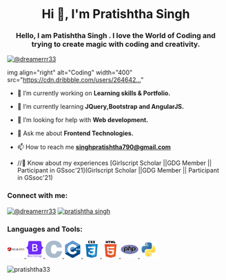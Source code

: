 <h1 align="center">Hi 👋, I'm Pratishtha Singh</h1>
<h3 align="center">Hello, I am Patishtha Singh . I love the World of Coding and trying to create magic with coding and creativity.</h3>

<p align="left"> <a href="https://twitter.com/@dreamerrr33" target="blank"><img src="https://img.shields.io/twitter/follow/@dreamerrr33?logo=twitter&style=for-the-badge" alt="@dreamerrr33" /></a> </p>

img align="right" alt="Coding" width="400" src="https://cdn.dribbble.com/users/264642...​"

- 🔭 I’m currently working on **Learning skills & Portfolio.**

- 🌱 I’m currently learning **JQuery,Bootstrap and AngularJS.**

- 🤝 I’m looking for help with **Web development.**

- 💬 Ask me about **Frontend Technologies.**

- 📫 How to reach me **singhpratishtha790@gmail.com**

- //📄 Know about my experiences [Girlscript Scholar ||GDG Member || Participant in GSsoc'21](Girlscript Scholar ||GDG Member || Participant in GSsoc'21)

<h3 align="left">Connect with me:</h3>
<p align="left">
<a href="https://twitter.com/@dreamerrr33" target="blank"><img align="center" src="https://cdn.jsdelivr.net/npm/simple-icons@3.0.1/icons/twitter.svg" alt="@dreamerrr33" height="30" width="40" /></a>
<a href="https://linkedin.com/in/pratishtha singh" target="blank"><img align="center" src="https://cdn.jsdelivr.net/npm/simple-icons@3.0.1/icons/linkedin.svg" alt="pratishtha singh" height="30" width="40" /></a>
</p>

<h3 align="left">Languages and Tools:</h3>
<p align="left"> <a href="https://angular.io" target="_blank"> <img src="https://raw.githubusercontent.com/devicons/devicon/master/icons/angularjs/angularjs-original-wordmark.svg" alt="angularjs" width="40" height="40"/> </a> <a href="https://getbootstrap.com" target="_blank"> <img src="https://raw.githubusercontent.com/devicons/devicon/master/icons/bootstrap/bootstrap-plain-wordmark.svg" alt="bootstrap" width="40" height="40"/> </a> <a href="https://www.cprogramming.com/" target="_blank"> <img src="https://raw.githubusercontent.com/devicons/devicon/master/icons/c/c-original.svg" alt="c" width="40" height="40"/> </a> <a href="https://www.w3schools.com/cpp/" target="_blank"> <img src="https://raw.githubusercontent.com/devicons/devicon/master/icons/cplusplus/cplusplus-original.svg" alt="cplusplus" width="40" height="40"/> </a> <a href="https://www.w3schools.com/css/" target="_blank"> <img src="https://raw.githubusercontent.com/devicons/devicon/master/icons/css3/css3-original-wordmark.svg" alt="css3" width="40" height="40"/> </a> <a href="https://www.w3.org/html/" target="_blank"> <img src="https://raw.githubusercontent.com/devicons/devicon/master/icons/html5/html5-original-wordmark.svg" alt="html5" width="40" height="40"/> </a> <a href="https://www.php.net" target="_blank"> <img src="https://raw.githubusercontent.com/devicons/devicon/master/icons/php/php-original.svg" alt="php" width="40" height="40"/> </a> <a href="https://www.python.org" target="_blank"> <img src="https://raw.githubusercontent.com/devicons/devicon/master/icons/python/python-original.svg" alt="python" width="40" height="40"/> </a> </p>

<p><img align="center" src="https://github-readme-stats.vercel.app/api/top-langs?username=pratishtha33&show_icons=true&locale=en&layout=compact" alt="pratishtha33" /></p>


